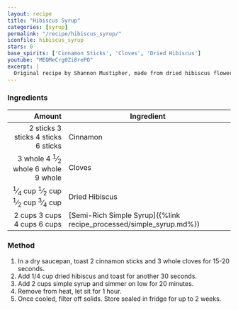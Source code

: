 ```yaml
---
layout: recipe
title: "Hibiscus Syrup"
categories: [syrup]
permalink: "/recipe/hibiscus_syrup/"
iconfile: hibiscus_syrup
stars: 0
base_spirits: ['Cinnamon Sticks', 'Cloves', 'Dried Hibiscus']
youtube: "MEQMeCrg0Zi8rePO"
excerpt: |
  Original recipe by Shannon Mustipher, made from dried hibiscus flowers, which are steeped in a simple sugar syrup to create a vibrant red liquid.
---
```


### Ingredients

|   Amount | Ingredient                                                |
| -------: | --------------------------------------------------------- |
| <span class="onex active">2 sticks </span> <span class="onehalfx">3 sticks </span> <span class="twox">4 sticks </span> <span class="threex">6 sticks </span>| Cinnamon                                                  |
|  <span class="onex active">3 whole </span> <span class="onehalfx">4 <sup>1</sup>&frasl;<sub>2</sub> whole </span> <span class="twox">6 whole </span> <span class="threex">9 whole </span>| Cloves                                                    |
| <span class="onex active"> <sup>1</sup>&frasl;<sub>4</sub> cup </span> <span class="onehalfx"> <sup>1</sup>&frasl;<sub>2</sub> cup </span> <span class="twox"> <sup>1</sup>&frasl;<sub>2</sub> cup </span> <span class="threex"> <sup>3</sup>&frasl;<sub>4</sub> cup </span>| Dried Hibiscus                                            |
|   <span class="onex active">2 cups </span> <span class="onehalfx">3 cups </span> <span class="twox">4 cups </span> <span class="threex">6 cups </span>| [Semi-Rich Simple Syrup]({%link recipe_processed/simple_syrup.md%}) |

### Method

1. In a dry saucepan, toast 2 cinnamon sticks and 3 whole cloves for 15-20 seconds.
2. Add 1/4 cup dried hibiscus and toast for another 30 seconds.
3. Add 2 cups simple syrup and simmer on low for 20 minutes.
4. Remove from heat, let sit for 1 hour.
5. Once cooled, filter off solids. Store sealed in fridge for up to 2 weeks.

    
<script type="application/ld+json">
{
  "@context": "https://schema.org",
  "@type": "Recipe",
  "author": {
    "@type": "Person",
    "name": "{{ page.author }}"
    },
  "image": "{%- for page in page.categories limit: 1 %}{% assign cat = site.data.categories | where: "slug", page | first %}{{ site.url }}{{ site.baseurl}}/assets/images/category_{{cat.slug}}.svg{% endfor -%}",
  "description": "{{ page.excerpt | strip_html | replace: '"', "'" }}",
  "recipeIngredient": [
  "2 sticks Cinnamon ",
  " 3 whole Cloves ",
  "0.25 cup Dried Hibiscus ",
  "2 cups Semi-Rich Simple Syrup"
    ],
  "name": "{{ page.title }}",
  "recipeInstructions": [

    ],
  "recipeYield": "1 cocktail",
  "recipeCategory": "cocktail",
  {% if page.stars and site.data.ratings[page.iconfile].ratings -%}"aggregateRating": {
   "@type": "AggregateRating",
   "ratingValue": "{%- include stars_metadata.html %}",
   "bestRating": "5",
   "reviewCount": "2"},{%- endif %}
  "recipeCuisine": "global",
  "prepTime": "PT20M",
  "cookTime": "PT15S",
  "keywords": "{{ page.title }}, cocktail, {{ page.eras }}, {% include category_metadata.html %}, {% include spirits_metadata.html %}"
}
</script>

    
